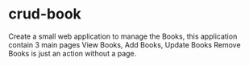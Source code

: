 # crud-book

Create a small web application to manage the Books, this application 
contain 3 main pages View Books, Add Books, Update Books Remove Books is just an action without a page.
